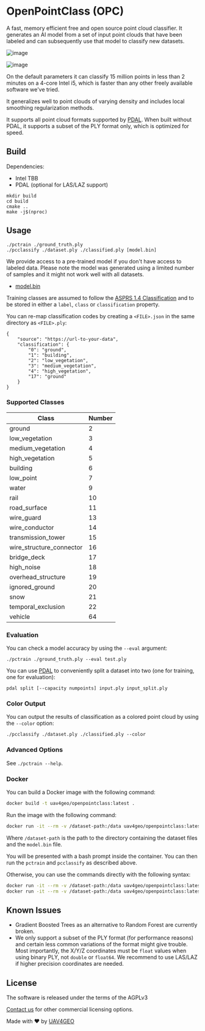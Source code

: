 # OpenPointClass (OPC)

A fast, memory efficient free and open source point cloud classifier. It generates an AI model from a set of input point clouds that have been labeled and can subsequently use that model to classify new datasets.

![image](https://user-images.githubusercontent.com/1951843/222988483-2640ec66-7a4f-4bb0-a396-f1de84b46959.png)

![image](https://user-images.githubusercontent.com/1951843/222988854-afd47307-8ded-4c23-a322-f3c718ce70b8.png)

On the default parameters it can classify 15 million points in less than 2 minutes on a 4-core Intel i5, which is faster than any other freely available software we've tried.

It generalizes well to point clouds of varying density and includes local smoothing regularization methods.

It supports all point cloud formats supported by [PDAL](https://pdal.io/en/latest/stages/readers.html). When built without PDAL, it supports a subset of the PLY format only, which is optimized for speed.

## Build

Dependencies:
 * Intel TBB
 * PDAL (optional for LAS/LAZ support)

```
mkdir build
cd build
cmake ..
make -j$(nproc)
```

## Usage

```
./pctrain ./ground_truth.ply
./pcclassify ./dataset.ply ./classified.ply [model.bin]
```

We provide access to a pre-trained model if you don't have access to labeled data. Please note the model was generated using a limited number of samples and it might not work well with all datasets.

 * [model.bin](https://github.com/uav4geo/OpenPointClass/releases/download/v1.0.0/model.bin)

Training classes are assumed to follow the [ASPRS 1.4 Classification](https://www.asprs.org/wp-content/uploads/2019/03/LAS_1_4_r14.pdf) and to be stored in either a `label`, `class` or `classification` property.

You can re-map classification codes by creating a `<FILE>.json` in the same directory as `<FILE>.ply`:

```
{
    "source": "https://url-to-your-data",
    "classification": {
        "0": "ground",
        "1": "building",
        "2": "low_vegetation",
        "3": "medium_vegetation",
        "4": "high_vegetation",
        "17": "ground"
    }
}
```

### Supported Classes

| Class | Number |
--------|---------
| ground | 2 |
| low_vegetation | 3 |
| medium_vegetation | 4 |
| high_vegetation | 5 |
| building | 6 |
| low_point | 7 |
| water | 9 |
| rail | 10 |
| road_surface | 11 |
| wire_guard | 13 |
| wire_conductor | 14 |
| transmission_tower | 15 |
| wire_structure_connector | 16 |
| bridge_deck | 17 |
| high_noise | 18 |
| overhead_structure | 19 |
| ignored_ground | 20 |
| snow | 21 |
| temporal_exclusion | 22 |
| vehicle | 64 |

### Evaluation

You can check a model accuracy by using the `--eval` argument:

`./pctrain ./ground_truth.ply --eval test.ply`

You can use [PDAL](https://pdal.io) to conveniently split a dataset into two (one for training, one for evaluation):

`pdal split [--capacity numpoints] input.ply input_split.ply`

### Color Output

You can output the results of classification as a colored point cloud by using the `--color` option:

`./pcclassify ./dataset.ply ./classified.ply --color`

### Advanced Options

See `./pctrain --help`.

### Docker

You can build a Docker image with the following command:

```bash
docker build -t uav4geo/openpointclass:latest .
```

Run the image with the following command:

```bash
docker run -it --rm -v /dataset-path:/data uav4geo/openpointclass:latest bash
```
Where `/dataset-path` is the path to the directory containing the dataset files and the `model.bin` file.

You will be presented with a bash prompt inside the container. You can then run the `pctrain` and `pcclassify` as described above.

Otherwise, you can use the commands directly with the following syntax:

```bash
docker run -it --rm -v /dataset-path:/data uav4geo/openpointclass:latest pctrain /data/ground_truth.ply
docker run -it --rm -v /dataset-path:/data uav4geo/openpointclass:latest pcclassify /data/dataset.ply /data/classified.ply /data/model.bin
```



## Known Issues

 * Gradient Boosted Trees as an alternative to Random Forest are currently broken.
 * We only support a subset of the PLY format (for performance reasons) and certain less common variations of the format might give trouble. Most importantly, the X/Y/Z coordinates must be `float` values when using binary PLY, not `double` or `float64`. We recommend to use LAS/LAZ if higher precision coordinates are needed.

## License

The software is released under the terms of the AGPLv3

[Contact us](https://uav4geo.com/contact) for other commercial licensing options.

Made with ❤️ by [UAV4GEO](https://uav4geo.com)
